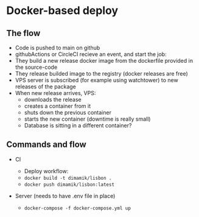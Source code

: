 # Docker-based deploy

## The flow

- Code is pushed to main on github
- githubActions or CircleCI recieve an event, and start the job:
- They build a new release docker image from the dockerfile provided in the source-code
- They release builded image to the registry (docker releases are free)
- VPS server is subscribed (for example using watchtower) to new releases of the package
- When new release arrives, VPS:
    - downloads the release
    - creates a container from it
    - shuts down the previous container
    - starts the new container (downtime is really small)
    - Database is sitting in a different container?




## Commands and flow

- CI
    - Deploy workflow:
    - `docker build -t dimamik/lisbon .`
    - `docker push dimamik/lisbon:latest`

- Server (needs to have .env file in place)
    - `docker-compose -f docker-compose.yml up`